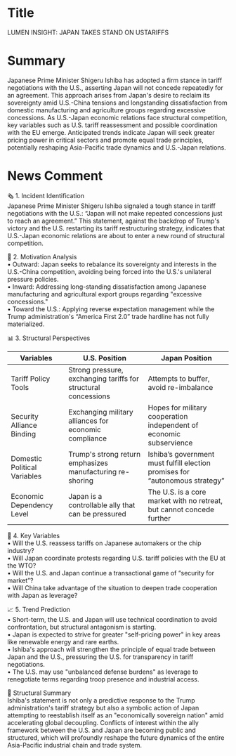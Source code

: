 # Title
LUMEN INSIGHT: JAPAN TAKES STAND ON USTARIFFS

# Summary
Japanese Prime Minister Shigeru Ishiba has adopted a firm stance in tariff negotiations with the U.S., asserting Japan will not concede repeatedly for an agreement. This approach arises from Japan's desire to reclaim its sovereignty amid U.S.-China tensions and longstanding dissatisfaction from domestic manufacturing and agriculture groups regarding excessive concessions. As U.S.-Japan economic relations face structural competition, key variables such as U.S. tariff reassessment and possible coordination with the EU emerge. Anticipated trends indicate Japan will seek greater pricing power in critical sectors and promote equal trade principles, potentially reshaping Asia-Pacific trade dynamics and U.S.-Japan relations.

# News Comment
🗞️ 1. Incident Identification  
Japanese Prime Minister Shigeru Ishiba signaled a tough stance in tariff negotiations with the U.S.: “Japan will not make repeated concessions just to reach an agreement.” This statement, against the backdrop of Trump's victory and the U.S. restarting its tariff restructuring strategy, indicates that U.S.-Japan economic relations are about to enter a new round of structural competition.

🎯 2. Motivation Analysis  
•	Outward: Japan seeks to rebalance its sovereignty and interests in the U.S.-China competition, avoiding being forced into the U.S.'s unilateral pressure policies.  
•	Inward: Addressing long-standing dissatisfaction among Japanese manufacturing and agricultural export groups regarding "excessive concessions."  
•	Toward the U.S.: Applying reverse expectation management while the Trump administration's “America First 2.0” trade hardline has not fully materialized.

📊 3. Structural Perspectives

| Variables               | U.S. Position                                    | Japan Position                              |
|-------------------------|-------------------------------------------------|--------------------------------------------|
| Tariff Policy Tools     | Strong pressure, exchanging tariffs for structural concessions | Attempts to buffer, avoid re-imbalance     |
| Security Alliance Binding| Exchanging military alliances for economic compliance | Hopes for military cooperation independent of economic subservience |  
| Domestic Political Variables| Trump's strong return emphasizes manufacturing re-shoring | Ishiba’s government must fulfill election promises for “autonomous strategy” |  
| Economic Dependency Level| Japan is a controllable ally that can be pressured | The U.S. is a core market with no retreat, but cannot concede further |

🧨 4. Key Variables  
•	Will the U.S. reassess tariffs on Japanese automakers or the chip industry?  
•	Will Japan coordinate protests regarding U.S. tariff policies with the EU at the WTO?  
•	Will the U.S. and Japan continue a transactional game of “security for market”?  
•	Will China take advantage of the situation to deepen trade cooperation with Japan as leverage?

📈 5. Trend Prediction  
•	Short-term, the U.S. and Japan will use technical coordination to avoid confrontation, but structural antagonism is starting.  
•	Japan is expected to strive for greater "self-pricing power" in key areas like renewable energy and rare earths.  
•	Ishiba's approach will strengthen the principle of equal trade between Japan and the U.S., pressuring the U.S. for transparency in tariff negotiations.  
•	The U.S. may use "unbalanced defense burdens" as leverage to renegotiate terms regarding troop presence and industrial access.

📐 Structural Summary  
Ishiba's statement is not only a predictive response to the Trump administration's tariff strategy but also a symbolic action of Japan attempting to reestablish itself as an "economically sovereign nation" amid accelerating global decoupling. Conflicts of interest within the ally framework between the U.S. and Japan are becoming public and structured, which will profoundly reshape the future dynamics of the entire Asia-Pacific industrial chain and trade system.
